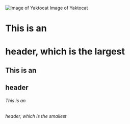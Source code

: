 ![Image of Yaktocat](https://octodex.github.com/images/yaktocat.png)
 Image of Yaktocat
# This is an <h1> header, which is the largest
## This is an <h2> header
###### This is an <h6> header, which is the smallest
